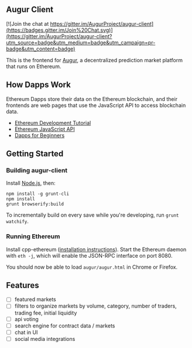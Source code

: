 Augur Client
------------

[![Join the chat at https://gitter.im/AugurProject/augur-client](https://badges.gitter.im/Join%20Chat.svg)](https://gitter.im/AugurProject/augur-client?utm_source=badge&utm_medium=badge&utm_campaign=pr-badge&utm_content=badge)

This is the frontend for [Augur](http://augur.net), a decentralized prediction market platform that runs on Ethereum.


## How Dapps Work

Ethereum Dapps store their data on the Ethereum blockchain, and their frontends are web pages that use the JavaScript API to access blockchain data.

* [Ethereum Development Tutorial](https://github.com/ethereum/wiki/wiki/Ethereum-Development-Tutorial)
* [Ethereum JavaScript API](https://github.com/ethereum/wiki/wiki/JavaScript-API)
* [Dapps for Beginners](https://dappsforbeginners.wordpress.com/)


## Getting Started

### Building augur-client

Install [Node.js](https://nodejs.org/), then:

```
npm install -g grunt-cli
npm install
grunt browserify:build
```

To incrementally build on every save while you're developing, run `grunt watchify`.

### Running Ethereum

Install cpp-ethereum ([installation instructions](https://github.com/ethereum/cpp-ethereum/wiki)). Start the Ethereum daemon with `eth -j`, which will enable the JSON-RPC interface on port 8080.

You should now be able to load `augur/augur.html` in Chrome or Firefox.


## Features

- [ ] featured markets
- [ ] filters to organize markets by volume, category, number of traders, trading fee, initial liquidity
- [ ] api voting
- [ ] search engine for contract data / markets
- [ ] chat in UI
- [ ] social media integrations
